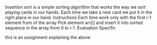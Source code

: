 Insertion sort is a simple sorting algorithm that works the way we sort playing cards in our hands. Each time we take a new card we put it in the right place in our hand. 
Instructions
Each time work only with the first i-1 element from of the array
Pick element arr[i] and insert it into sorted sequence in the array from 0 to i-1.
Evaluation Specific

this is an assignment explaining the above 
